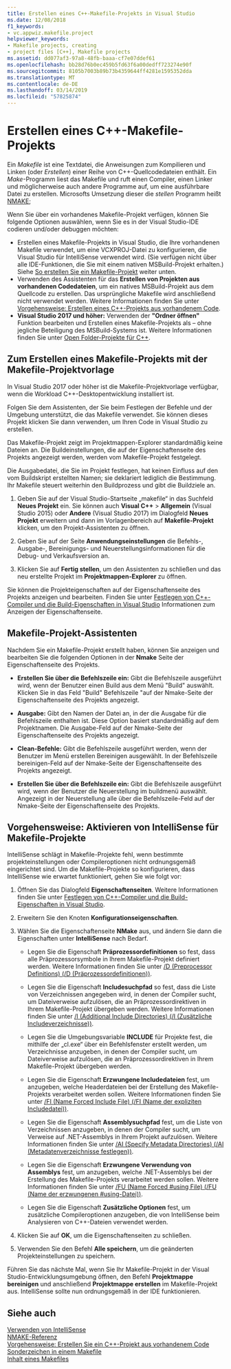 ```yaml
---
title: Erstellen eines C++-Makefile-Projekts in Visual Studio
ms.date: 12/08/2018
f1_keywords:
- vc.appwiz.makefile.project
helpviewer_keywords:
- Makefile projects, creating
- project files [C++], Makefile projects
ms.assetid: dd077af3-97a8-48fb-baaa-cf7e07ddef61
ms.openlocfilehash: bb28d76b0ec459b5fd63f6a00dedff723274e90f
ms.sourcegitcommit: 8105b7003b89b73b4359644ff4281e1595352dda
ms.translationtype: MT
ms.contentlocale: de-DE
ms.lasthandoff: 03/14/2019
ms.locfileid: "57825874"
---
```

# <a name="create-a-c-makefile-project"></a>Erstellen eines C++-Makefile-Projekts

Ein *Makefile* ist eine Textdatei, die Anweisungen zum Kompilieren und Linken (oder *Erstellen*) einer Reihe von C++-Quellcodedateien enthält. Ein *Make*-Programm liest das Makefile und ruft einen Compiler, einen Linker und möglicherweise auch andere Programme auf, um eine ausführbare Datei zu erstellen. Microsofts Umsetzung dieser die *stellen* Programm heißt [NMAKE](nmake-reference.md);

Wenn Sie über ein vorhandenes Makefile-Projekt verfügen, können Sie folgende Optionen auswählen, wenn Sie es in der Visual Studio-IDE codieren und/oder debuggen möchten:

- Erstellen eines Makefile-Projekts in Visual Studio, die Ihre vorhandenen Makefile verwendet, um eine VCXPROJ-Datei zu konfigurieren, die Visual Studio für IntelliSense verwendet wird. (Sie verfügen nicht über alle IDE-Funktionen, die Sie mit einem nativen MSBuild-Projekt erhalten.) Siehe [So erstellen Sie ein Makefile-Projekt](#create_a_makefile_project) weiter unten.
- Verwenden des Assistenten für das **Erstellen von Projekten aus vorhandenen Codedateien**, um ein natives MSBuild-Projekt aus dem Quellcode zu erstellen. Das ursprüngliche Makefile wird anschließend nicht verwendet werden. Weitere Informationen finden Sie unter [Vorgehensweise: Erstellen eines C++-Projekts aus vorhandenem Code](../how-to-create-a-cpp-project-from-existing-code.md).
- **Visual Studio 2017 und höher:** Verwenden der **"Ordner öffnen"** Funktion bearbeiten und Erstellen eines Makefile-Projekts als – ohne jegliche Beteiligung des MSBuild-Systems ist. Weitere Informationen finden Sie unter [Open Folder-Projekte für C++](../open-folder-projects-cpp.md).

## <a name="a-namecreateamakefileproject-to-create-a-makefile-project-with-the-makefile-project-template"></a><a name="create_a_makefile_project"> Zum Erstellen eines Makefile-Projekts mit der Makefile-Projektvorlage

In Visual Studio 2017 oder höher ist die Makefile-Projektvorlage verfügbar, wenn die Workload C++-Desktopentwicklung installiert ist.

Folgen Sie dem Assistenten, der Sie beim Festlegen der Befehle und der Umgebung unterstützt, die das Makefile verwendet. Sie können dieses Projekt klicken Sie dann verwenden, um Ihren Code in Visual Studio zu erstellen.

Das Makefile-Projekt zeigt im Projektmappen-Explorer standardmäßig keine Dateien an. Die Buildeinstellungen, die auf der Eigenschaftenseite des Projekts angezeigt werden, werden vom Makefile-Projekt festgelegt.

Die Ausgabedatei, die Sie im Projekt festlegen, hat keinen Einfluss auf den vom Buildskript erstellten Namen; sie deklariert lediglich die Bestimmung. Ihr Makefile steuert weiterhin den Buildprozess und gibt die Buildziele an.

1. Geben Sie auf der Visual Studio-Startseite „makefile“ in das Suchfeld **Neues Projekt** ein. Sie können auch **Visual C++** > **Allgemein** (Visual Studio 2015) oder **Andere** (Visual Studio 2017) im Dialogfeld **Neues Projekt** erweitern und dann im Vorlagenbereich auf **Makefile-Projekt** klicken, um den Projekt-Assistenten zu öffnen.

1. Geben Sie auf der Seite **Anwendungseinstellungen** die Befehls-, Ausgabe-, Bereinigungs- und Neuerstellungsinformationen für die Debug- und Verkaufsversion an.

1. Klicken Sie auf **Fertig stellen**, um den Assistenten zu schließen und das neu erstellte Projekt im **Projektmappen-Explorer** zu öffnen.

Sie können die Projekteigenschaften auf der Eigenschaftenseite des Projekts anzeigen und bearbeiten. Finden Sie unter [Festlegen von C++-Compiler und die Build-Eigenschaften in Visual Studio](../working-with-project-properties.md) Informationen zum Anzeigen der Eigenschaftenseite.

## <a name="makefile-project-wizard"></a>Makefile-Projekt-Assistenten

Nachdem Sie ein Makefile-Projekt erstellt haben, können Sie anzeigen und bearbeiten Sie die folgenden Optionen in der **Nmake** Seite der Eigenschaftenseite des Projekts.

- **Erstellen Sie über die Befehlszeile ein:** Gibt die Befehlszeile ausgeführt wird, wenn der Benutzer einen Build aus dem Menü "Build" auswählt. Klicken Sie in das Feld "Build" Befehlszeile "auf der Nmake-Seite der Eigenschaftenseite des Projekts angezeigt.

- **Ausgabe:** Gibt den Namen der Datei an, in der die Ausgabe für die Befehlszeile enthalten ist. Diese Option basiert standardmäßig auf dem Projektnamen. Die Ausgabe-Feld auf der Nmake-Seite der Eigenschaftenseite des Projekts angezeigt.

- **Clean-Befehle:** Gibt die Befehlszeile ausgeführt werden, wenn der Benutzer im Menü erstellen Bereinigen ausgewählt. In der Befehlszeile bereinigen-Feld auf der Nmake-Seite der Eigenschaftenseite des Projekts angezeigt.

- **Erstellen Sie über die Befehlszeile ein:** Gibt die Befehlszeile ausgeführt wird, wenn der Benutzer die Neuerstellung im buildmenü auswählt. Angezeigt in der Neuerstellung alle über die Befehlszeile-Feld auf der Nmake-Seite der Eigenschaftenseite des Projekts.

## <a name="how-to-enable-intellisense-for-makefile-projects"></a>Vorgehensweise: Aktivieren von IntelliSense für Makefile-Projekte

IntelliSense schlägt in Makefile-Projekte fehl, wenn bestimmte projekteinstellungen oder Compileroptionen nicht ordnungsgemäß eingerichtet sind. Um die Makefile-Projekte so konfigurieren, dass IntelliSense wie erwartet funktioniert, gehen Sie wie folgt vor:

1. Öffnen Sie das Dialogfeld **Eigenschaftenseiten**. Weitere Informationen finden Sie unter [Festlegen von C++-Compiler und die Build-Eigenschaften in Visual Studio](../working-with-project-properties.md).

1. Erweitern Sie den Knoten **Konfigurationseigenschaften**.

1. Wählen Sie die Eigenschaftenseite **NMake** aus, und ändern Sie dann die Eigenschaften unter **IntelliSense** nach Bedarf.

   - Legen Sie die Eigenschaft **Präprozessordefinitionen** so fest, dass alle Präprozessorsymbole in Ihrem Makefile-Projekt definiert werden. Weitere Informationen finden Sie unter [/D (Preprocessor Definitions) (/D (Präprozessordefinitionen))](d-preprocessor-definitions.md).

   - Legen Sie die Eigenschaft **Includesuchpfad** so fest, dass die Liste von Verzeichnissen angegeben wird, in denen der Compiler sucht, um Dateiverweise aufzulösen, die an Präprozessordirektiven in Ihrem Makefile-Projekt übergeben werden. Weitere Informationen finden Sie unter [/I (Additional Include Directories) (/I (Zusätzliche Includeverzeichnisse))](i-additional-include-directories.md).

    - Legen Sie die Umgebungsvariable **INCLUDE** für Projekte fest, die mithilfe der „cl.exe“ über ein Befehlsfenster erstellt werden, um Verzeichnisse anzugeben, in denen der Compiler sucht, um Dateiverweise aufzulösen, die an Präprozessordirektiven in Ihrem Makefile-Projekt übergeben werden.

   - Legen Sie die Eigenschaft **Erzwungene Includedateien** fest, um anzugeben, welche Headerdateien bei der Erstellung des Makefile-Projekts verarbeitet werden sollen. Weitere Informationen finden Sie unter [/FI (Name Forced Include File) (/FI (Name der expliziten Includedatei))](fi-name-forced-include-file.md).

   - Legen Sie die Eigenschaft **Assemblysuchpfad** fest, um die Liste von Verzeichnissen anzugeben, in denen der Compiler sucht, um Verweise auf .NET-Assemblys in Ihrem Projekt aufzulösen. Weitere Informationen finden Sie unter [/AI (Specify Metadata Directories) (/AI (Metadatenverzeichnisse festlegen))](ai-specify-metadata-directories.md).

   - Legen Sie die Eigenschaft **Erzwungene Verwendung von Assemblys** fest, um anzugeben, welche .NET-Assemblys bei der Erstellung des Makefile-Projekts verarbeitet werden sollen. Weitere Informationen finden Sie unter [/FU (Name Forced #using File) (/FU (Name der erzwungenen #using-Datei))](fu-name-forced-hash-using-file.md).

   - Legen Sie die Eigenschaft **Zusätzliche Optionen** fest, um zusätzliche Compileroptionen anzugeben, die von IntelliSense beim Analysieren von C++-Dateien verwendet werden.

1. Klicken Sie auf **OK**, um die Eigenschaftenseiten zu schließen.

1. Verwenden Sie den Befehl **Alle speichern**, um die geänderten Projekteinstellungen zu speichern.

Führen Sie das nächste Mal, wenn Sie Ihr Makefile-Projekt in der Visual Studio-Entwicklungsumgebung öffnen, den Befehl **Projektmappe bereinigen** und anschließend **Projektmappe erstellen** im Makefile-Projekt aus. IntelliSense sollte nun ordnungsgemäß in der IDE funktionieren.

## <a name="see-also"></a>Siehe auch

[Verwenden von IntelliSense](/visualstudio/ide/using-intellisense)<br>
[NMAKE-Referenz](nmake-reference.md)<br>
[Vorgehensweise: Erstellen Sie ein C++-Projekt aus vorhandenem Code](../how-to-create-a-cpp-project-from-existing-code.md)
[Sonderzeichen in einem Makefile](special-characters-in-a-makefile.md)<br/>
[Inhalt eines Makefiles](contents-of-a-makefile.md)<br/>
